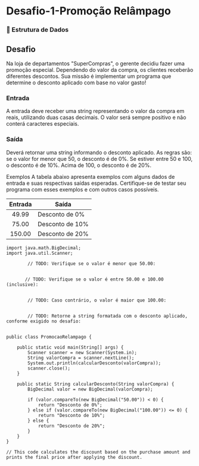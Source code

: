 # Desafio-1-Promoção Relâmpago
###  Estrutura de Dados
## Desafio
Na loja de departamentos "SuperCompras", o gerente decidiu fazer uma promoção especial. Dependendo do valor da compra, os clientes receberão diferentes descontos. Sua missão é implementar um programa que determine o desconto aplicado com base no valor gasto!

### Entrada
A entrada deve receber uma string representando o valor da compra em reais, utilizando duas casas decimais. O valor será sempre positivo e não conterá caracteres especiais.

### Saída
Deverá retornar uma string informando o desconto aplicado. As regras são: se o valor for menor que 50, o desconto é de 0%. Se estiver entre 50 e 100, o desconto é de 10%. Acima de 100, o desconto é de 20%.

Exemplos
A tabela abaixo apresenta exemplos com alguns dados de entrada e suas respectivas saídas esperadas. Certifique-se de testar seu programa com esses exemplos e com outros casos possíveis.

| Entrada	| Saída |
| :---: | ----- |
| 49.99	| Desconto de 0% |
| 75.00	| Desconto de 10% |
| 150.00 | Desconto de 20% |

~~~~
import java.math.BigDecimal;
import java.util.Scanner;

        // TODO: Verifique se o valor é menor que 50.00:
        

       // TODO: Verifique se o valor é entre 50.00 e 100.00 (inclusive):
       

        // TODO: Caso contrário, o valor é maior que 100.00:
        
        
        // TODO: Retorne a string formatada com o desconto aplicado, conforme exigido no desafio:


public class PromocaoRelampago {

    public static void main(String[] args) {
        Scanner scanner = new Scanner(System.in);
        String valorCompra = scanner.nextLine();
        System.out.println(calcularDesconto(valorCompra));
        scanner.close();
    }

    public static String calcularDesconto(String valorCompra) {
        BigDecimal valor = new BigDecimal(valorCompra);

        if (valor.compareTo(new BigDecimal("50.00")) < 0) {
            return "Desconto de 0%";
        } else if (valor.compareTo(new BigDecimal("100.00")) <= 0) {
            return "Desconto de 10%";
        } else {
            return "Desconto de 20%";
        }
    }
}

// This code calculates the discount based on the purchase amount and prints the final price after applying the discount.

~~~~
